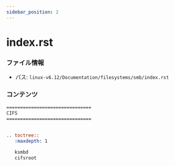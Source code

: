 ```yaml
---
sidebar_position: 2
---
```

# index.rst

### ファイル情報

- パス: `linux-v6.12/Documentation/filesystems/smb/index.rst`

### コンテンツ

```rst
===============================
CIFS
===============================


.. toctree::
   :maxdepth: 1

   ksmbd
   cifsroot

```
